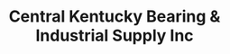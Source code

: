 ---
title: "Central Kentucky Bearing & Industrial Supply Inc"
url: /elizabethtown/central-kentucky-bearing-and-industrial-supply-inc/
shop: trade
---